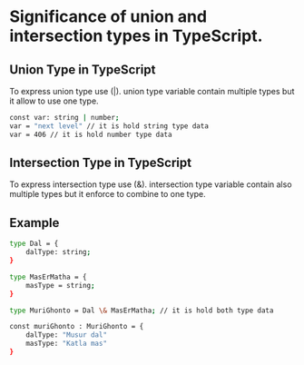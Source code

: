 # Significance of union and intersection types in TypeScript.

## Union Type in TypeScript
To express union type use (|). union type variable contain multiple types but it allow to use one type.
```bash 
const var: string | number;
var = "next level" // it is hold string type data
var = 406 // it is hold number type data 

```
## Intersection Type in TypeScript
To express intersection type use (&). intersection type variable contain also multiple types but it enforce to combine to one type.

## Example

```bash 
type Dal = {
    dalType: string;
}

type MasErMatha = {
    masType = string;
}

type MuriGhonto = Dal \& MasErMatha; // it is hold both type data 

const muriGhonto : MuriGhonto = {
    dalType: "Musur dal"
    masType: "Katla mas"
}
```
